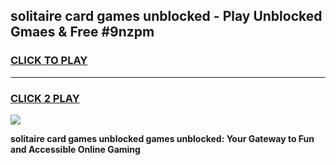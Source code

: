 
## solitaire card games unblocked - Play Unblocked Gmaes & Free #9nzpm
<h3>
<a href="https://news.freeplayer.one?title=solitaire_card_games_unblocked&ref=24F">CLICK TO PLAY</a></h3>
<hr>

<h3>
<a href="https://news.freeplayer.one?title=solitaire_card_games_unblocked&ref=24F">CLICK 2 PLAY</a>
  
</h3>

<a href="https://news.freeplayer.one?title=solitaire_card_games_unblocked&ref=24F/"><img src="https://clearcache.store/games.png"></a>


**solitaire card games unblocked games unblocked: Your Gateway to Fun and Accessible Online Gaming**
